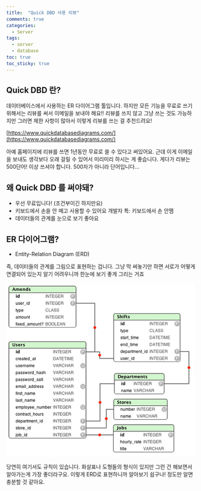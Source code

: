```yaml
---
title:  "Quick DBD 사용 리뷰"
comments: true
categories:
  - Server
tags:
  - server
  - database
toc: true
toc_sticky: true
---
```


## Quick DBD 란?
데이터베이스에서 사용하는 ER 다이어그램 툴입니다.
하지만 모든 기능을 무료로 쓰기 위해서는 리뷰를 써서 이메일을 보내야 해요!!
리뷰를 쓰지 않고 그냥 쓰는 것도 가능하지만 그러면 제한 사항이 많아서 이렇게 리뷰를 쓰는 걸 추천드려요!

[https://www.quickdatabasediagrams.com/](https://www.quickdatabasediagrams.com/)

아예 홈페이지에 리뷰를 쓰면 1년동안 무료로 쓸 수 있다고 써있어요.
근데 이게 이메일을 보내도 생각보다 오래 걸릴 수 있어서 미리미리 하시는 게 좋습니다.
게다가 리뷰는 500단어! 이상 쓰셔야 합니다. 500자가 아니라 단어입니다...

## 왜 Quick DBD 를 써야돼?
- 우선 무료입니다! (조건부이긴 하지만요)
- 키보드에서 손을 안 떼고 사용할 수 있어요
  개발자 특: 키보드에서 손 안뗌
- 데이터들의 관계를 눈으로 보기 좋아요
  


## ER 다이어그램?
- Entity-Relation Diagram (ERD)

즉, 데이터들의 관계를 그림으로 표현하는 겁니다.
그냥 막 써놓기만 하면 서로가 어떻게 연결되어 있는지 알기 어려우니까 한눈에 보기 좋게 그리는 거죠

![image description](/images/erd.jpeg)

당연히 여기서도 규칙이 있습니다.
화살표나 도형들의 형식이 있지만 그런 건 해보면서 알아가는게 가장 좋더라구요.
이렇게 ERD로 표현하니까 알아보기 쉽구나! 정도만 알면 충분할 것 같아요.

